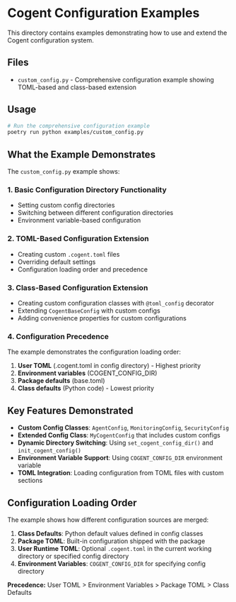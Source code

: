 # Cogent Configuration Examples

This directory contains examples demonstrating how to use and extend the Cogent configuration system.

## Files

- `custom_config.py` - Comprehensive configuration example showing TOML-based and class-based extension

## Usage

```bash
# Run the comprehensive configuration example
poetry run python examples/custom_config.py
```

## What the Example Demonstrates

The `custom_config.py` example shows:

### 1. Basic Configuration Directory Functionality
- Setting custom config directories
- Switching between different configuration directories
- Environment variable-based configuration

### 2. TOML-Based Configuration Extension
- Creating custom `.cogent.toml` files
- Overriding default settings
- Configuration loading order and precedence

### 3. Class-Based Configuration Extension
- Creating custom configuration classes with `@toml_config` decorator
- Extending `CogentBaseConfig` with custom configs
- Adding convenience properties for custom configurations

### 4. Configuration Precedence
The example demonstrates the configuration loading order:
1. **User TOML** (.cogent.toml in config directory) - Highest priority
2. **Environment variables** (COGENT_CONFIG_DIR)
3. **Package defaults** (base.toml)
4. **Class defaults** (Python code) - Lowest priority

## Key Features Demonstrated

- **Custom Config Classes**: `AgentConfig`, `MonitoringConfig`, `SecurityConfig`
- **Extended Config Class**: `MyCogentConfig` that includes custom configs
- **Dynamic Directory Switching**: Using `set_cogent_config_dir()` and `init_cogent_config()`
- **Environment Variable Support**: Using `COGENT_CONFIG_DIR` environment variable
- **TOML Integration**: Loading configuration from TOML files with custom sections

## Configuration Loading Order

The example shows how different configuration sources are merged:

1. **Class Defaults**: Python default values defined in config classes
2. **Package TOML**: Built-in configuration shipped with the package
3. **User Runtime TOML**: Optional `.cogent.toml` in the current working directory or specified config directory
4. **Environment Variables**: `COGENT_CONFIG_DIR` for specifying config directory

**Precedence:** User TOML > Environment Variables > Package TOML > Class Defaults